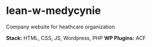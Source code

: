 # lean-w-medycynie

Company website for heathcare organization

<b>Stack:</b> HTML, CSS, JS, Wordpress, PHP
<b>WP Plugins:</b> ACF